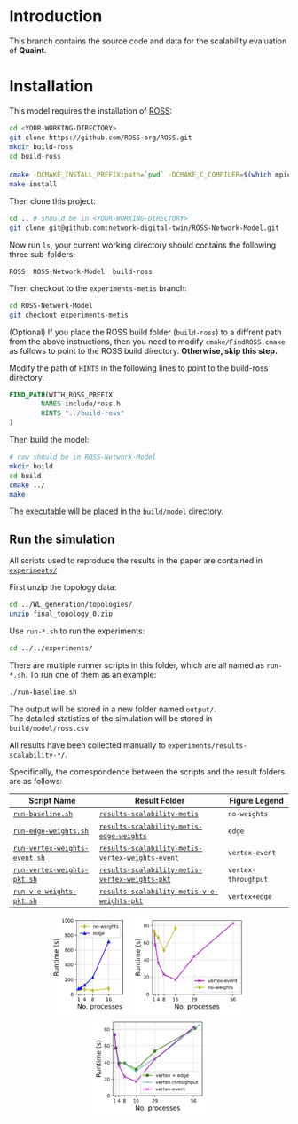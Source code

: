 # Introduction

This branch contains the source code and data for the scalability evaluation of **Quaint**.


# Installation

This model requires the installation of [ROSS](http://github.com/carothersc/ROSS):
```bash
cd <YOUR-WORKING-DIRECTORY>
git clone https://github.com/ROSS-org/ROSS.git
mkdir build-ross
cd build-ross

cmake -DCMAKE_INSTALL_PREFIX:path=`pwd` -DCMAKE_C_COMPILER=$(which mpicc) -DCMAKE_CXX_COMPILER=$(which mpicxx) ../ROSS
make install
```

Then clone this project:
```bash
cd .. # should be in <YOUR-WORKING-DIRECTORY>
git clone git@github.com:network-digital-twin/ROSS-Network-Model.git
```

Now run `ls`, your current working directory should contains the following three sub-folders:
```
ROSS  ROSS-Network-Model  build-ross
```

Then checkout to the `experiments-metis` branch:
```bash
cd ROSS-Network-Model
git checkout experiments-metis
```

(Optional) If you place the ROSS build folder (`build-ross`) to a diffrent path from the above instructions, then you need to modify `cmake/FindROSS.cmake` as follows to point to the ROSS build directory. **Otherwise, skip this step.**

Modify the path of `HINTS` in the following lines to point to the build-ross directory.
```cmake
FIND_PATH(WITH_ROSS_PREFIX 
        NAMES include/ross.h
        HINTS "../build-ross"
)
```


Then build the model:
```bash
# now should be in ROSS-Network-Model
mkdir build
cd build
cmake ../
make
```
The executable will be placed in the `build/model` directory.

## Run the simulation

All scripts used to reproduce the results in the paper are contained in [`experiments/`](experiments) 

First unzip the topology data:
```bash
cd ../WL_generation/topologies/
unzip final_topology_0.zip
```

Use `run-*.sh`  to run the experiments:
```bash
cd ../../experiments/
```
There are multiple runner scripts in this folder, which are all named as `run-*.sh`. 
To run one of them as an example: 
```bash
./run-baseline.sh
```
The output will be stored in a new folder named `output/`.  
The detailed statistics of the simulation will be stored in `build/model/ross.csv`

All results have been collected manually to `experiments/results-scalability-*/`.

Specifically, the correspondence between the scripts and the result folders are as follows:

| Script Name                                                              | Result Folder                                                                                                  | Figure Legend       |
|--------------------------------------------------------------------------|----------------------------------------------------------------------------------------------------------------|---------------------|
| [`run-baseline.sh`](experiments/run-baseline.sh)                         | [`results-scalability-metis`](experiments/results-scalability-metis)                                           | `no-weights`        |
| [`run-edge-weights.sh`](experiments/run-edge-weights.sh)                 | [`results-scalability-metis-edge-weights`](experiments/results-scalability-metis-edge-weights)                 | `edge`              |
| [`run-vertex-weights-event.sh`](experiments/run-vertex-weights-event.sh) | [`results-scalability-metis-vertex-weights-event`](experiments/results-scalability-metis-vertex-weights-event) | `vertex-event`      |
| [`run-vertex-weights-pkt.sh`](experiments/run-vertex-weights-pkt.sh)     | [`results-scalability-metis-vertex-weights-pkt`](experiments/results-scalability-metis-vertex-weights-pkt)     | `vertex-throughput` |
| [`run-v-e-weights-pkt.sh`](experiments/run-v-e-weights-pkt.sh)           | [`results-scalability-metis-v-e-weights-pkt`](experiments/results-scalability-metis-v-e-weights-pkt)           | `vertex+edge`       |

<div class="half" style="text-align: center;">
<img src="figures/scale-edge-3-2.3.jpg" height="180"/>
<img src="figures/scale-weights-3-3.5.jpg" height="180"/>
<img src="figures/scale-estimate-3-3.5.jpg" height="180"/>
</div>